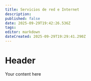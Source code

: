 ```yaml
---
title: Servicios de red e Internet
description: 
published: false
date: 2025-09-29T19:42:26.536Z
tags: 
editor: markdown
dateCreated: 2025-09-29T19:29:41.290Z
---
```


# Header
Your content here